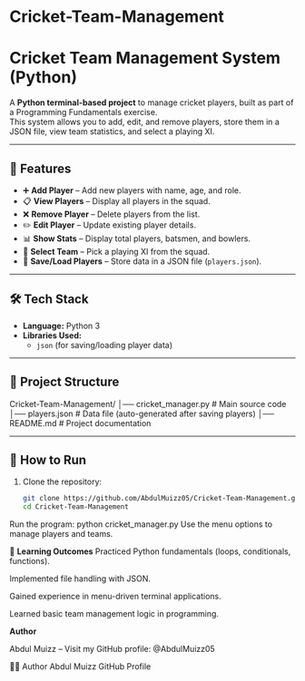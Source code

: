 # Cricket-Team-Management
# Cricket Team Management System (Python)

A **Python terminal-based project** to manage cricket players, built as part of a Programming Fundamentals exercise.  
This system allows you to add, edit, and remove players, store them in a JSON file, view team statistics, and select a playing XI.

---

## 📌 Features
- ➕ **Add Player** – Add new players with name, age, and role.  
- 📋 **View Players** – Display all players in the squad.  
- ❌ **Remove Player** – Delete players from the list.  
- ✏️ **Edit Player** – Update existing player details.  
- 📊 **Show Stats** – Display total players, batsmen, and bowlers.  
- 🏏 **Select Team** – Pick a playing XI from the squad.  
- 💾 **Save/Load Players** – Store data in a JSON file (`players.json`).  

---

## 🛠️ Tech Stack
- **Language:** Python 3  
- **Libraries Used:**  
  - `json` (for saving/loading player data)  

---

## 📂 Project Structure
Cricket-Team-Management/
│── cricket_manager.py # Main source code
│── players.json # Data file (auto-generated after saving players)
│── README.md # Project documentation

---

## 🚀 How to Run
1. Clone the repository:
   ```bash
   git clone https://github.com/AbdulMuizz05/Cricket-Team-Management.git
   cd Cricket-Team-Management
Run the program:
python cricket_manager.py
Use the menu options to manage players and teams.

🎯 **Learning Outcomes**
Practiced Python fundamentals (loops, conditionals, functions).

Implemented file handling with JSON.

Gained experience in menu-driven terminal applications.

Learned basic team management logic in programming.

**Author**

Abdul Muizz – Visit my GitHub profile: @AbdulMuizz05

👨‍💻 Author
Abdul Muizz
GitHub Profile
